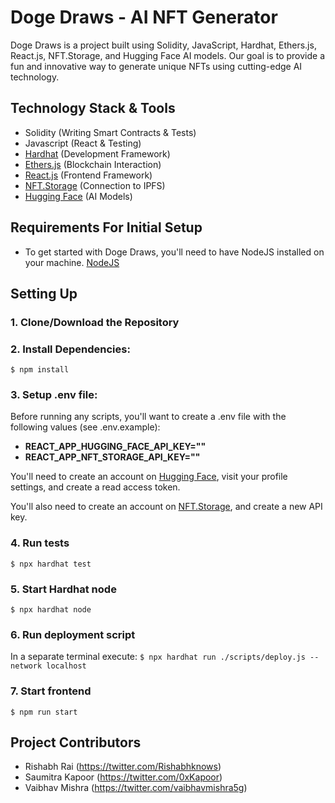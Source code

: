 # Doge Draws - AI NFT Generator 
Doge Draws is a project built using Solidity, JavaScript, Hardhat, Ethers.js, React.js, NFT.Storage, and Hugging Face AI models. Our goal is to provide a fun and innovative way to generate unique NFTs using cutting-edge AI technology.

## Technology Stack & Tools

- Solidity (Writing Smart Contracts & Tests)
- Javascript (React & Testing)
- [Hardhat](https://hardhat.org/) (Development Framework)
- [Ethers.js](https://docs.ethers.io/v5/) (Blockchain Interaction)
- [React.js](https://reactjs.org/) (Frontend Framework)
- [NFT.Storage](https://nft.storage/) (Connection to IPFS)
- [Hugging Face](https://huggingface.co/) (AI Models)

## Requirements For Initial Setup
- To get started with Doge Draws, you'll need to have NodeJS installed on your machine. [NodeJS](https://nodejs.org/en/)

## Setting Up
### 1. Clone/Download the Repository

### 2. Install Dependencies:
`$ npm install`

### 3. Setup .env file:
Before running any scripts, you'll want to create a .env file with the following values (see .env.example):

- **REACT_APP_HUGGING_FACE_API_KEY=""**
- **REACT_APP_NFT_STORAGE_API_KEY=""**

You'll need to create an account on [Hugging Face](https://huggingface.co/), visit your profile settings, and create a read access token. 

You'll also need to create an account on [NFT.Storage](https://nft.storage/), and create a new API key.

### 4. Run tests
`$ npx hardhat test`

### 5. Start Hardhat node
`$ npx hardhat node`

### 6. Run deployment script
In a separate terminal execute:
`$ npx hardhat run ./scripts/deploy.js --network localhost`

### 7. Start frontend
`$ npm run start` 

## Project Contributors

- Rishabh Rai (https://twitter.com/Rishabhknows)
- Saumitra Kapoor (https://twitter.com/0xKapoor)
- Vaibhav Mishra (https://twitter.com/vaibhavmishra5g)
